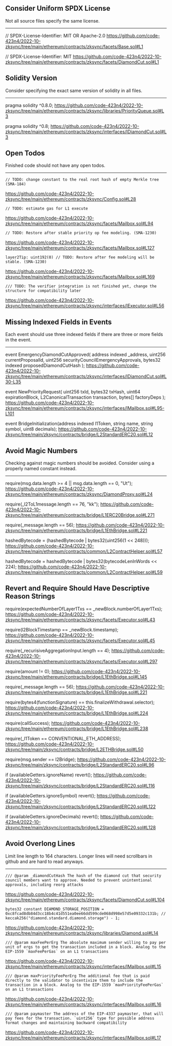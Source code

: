 ## Consider Uniform SPDX License

Not all source files specify the same license.

***

// SPDX-License-Identifier: MIT OR Apache-2.0
https://github.com/code-423n4/2022-10-zksync/tree/main/ethereum/contracts/zksync/facets/Base.sol#L1

// SPDX-License-Identifier: MIT
https://github.com/code-423n4/2022-10-zksync/tree/main/ethereum/contracts/zksync/facets/DiamondCut.sol#L1

## Solidity Version

Consider specifying the exact same version of solidity in all files.

***

pragma solidity ^0.8.0;
https://github.com/code-423n4/2022-10-zksync/tree/main/ethereum/contracts/zksync/libraries/PriorityQueue.sol#L3

pragma solidity ^0.8;
https://github.com/code-423n4/2022-10-zksync/tree/main/ethereum/contracts/zksync/interfaces/IDiamondCut.sol#L3

## Open Todos

Finished code should not have any open todos.

***

    // TODO: change constant to the real root hash of empty Merkle tree (SMA-184)
https://github.com/code-423n4/2022-10-zksync/tree/main/ethereum/contracts/zksync/Config.sol#L28

    // TODO: estimate gas for L1 execute
https://github.com/code-423n4/2022-10-zksync/tree/main/ethereum/contracts/zksync/facets/Mailbox.sol#L94

    // TODO: Restore after stable priority op fee modeling. (SMA-1230)
https://github.com/code-423n4/2022-10-zksync/tree/main/ethereum/contracts/zksync/facets/Mailbox.sol#L127

    layer2Tip: uint192(0) // TODO: Restore after fee modeling will be stable. (SMA-1230)
https://github.com/code-423n4/2022-10-zksync/tree/main/ethereum/contracts/zksync/facets/Mailbox.sol#L169

    /// TODO: The verifier integration is not finished yet, change the structure for compatibility later
https://github.com/code-423n4/2022-10-zksync/tree/main/ethereum/contracts/zksync/interfaces/IExecutor.sol#L56

## Missing Indexed Fields in Events

Each event should use three indexed fields if there are three or more fields in the event.

***

event EmergencyDiamondCutApproved(
    address indexed _address,
    uint256 currentProposalId,
    uint256 securityCouncilEmergencyApprovals,
    bytes32 indexed proposedDiamondCutHash
);
https://github.com/code-423n4/2022-10-zksync/tree/main/ethereum/contracts/zksync/interfaces/IDiamondCut.sol#L30-L35

event NewPriorityRequest(
    uint256 txId,
    bytes32 txHash,
    uint64 expirationBlock,
    L2CanonicalTransaction transaction,
    bytes[] factoryDeps
);
https://github.com/code-423n4/2022-10-zksync/tree/main/ethereum/contracts/zksync/interfaces/IMailbox.sol#L95-L101

event BridgeInitialization(address indexed l1Token, string name, string symbol, uint8 decimals);
https://github.com/code-423n4/2022-10-zksync/tree/main/zksync/contracts/bridge/L2StandardERC20.sol#L12

## Avoid Magic Numbers

Checking against magic numbers should be avoided.
Consider using a properly named constant instead.

***

require(msg.data.length >= 4 || msg.data.length == 0, "Ut");
https://github.com/code-423n4/2022-10-zksync/tree/main/ethereum/contracts/zksync/DiamondProxy.sol#L24

require(_l2ToL1message.length == 76, "kk");
https://github.com/code-423n4/2022-10-zksync/tree/main/ethereum/contracts/bridge/L1ERC20Bridge.sol#L271

require(_message.length == 56);
https://github.com/code-423n4/2022-10-zksync/tree/main/ethereum/contracts/bridge/L1EthBridge.sol#L221

hashedBytecode = (hashedBytecode | bytes32(uint256(1 << 248)));
https://github.com/code-423n4/2022-10-zksync/tree/main/ethereum/contracts/common/L2ContractHelper.sol#L57

hashedBytecode = hashedBytecode | bytes32(bytecodeLenInWords << 224);
https://github.com/code-423n4/2022-10-zksync/tree/main/ethereum/contracts/common/L2ContractHelper.sol#L59

## Revert and Require Should Have Descriptive Reason Strings

require(expectedNumberOfLayer1Txs == _newBlock.numberOfLayer1Txs);
https://github.com/code-423n4/2022-10-zksync/tree/main/ethereum/contracts/zksync/facets/Executor.sol#L43

require(l2BlockTimestamp == _newBlock.timestamp);
https://github.com/code-423n4/2022-10-zksync/tree/main/ethereum/contracts/zksync/facets/Executor.sol#L45

require(_recurisiveAggregationInput.length == 4);
https://github.com/code-423n4/2022-10-zksync/tree/main/ethereum/contracts/zksync/facets/Executor.sol#L297

require(amount != 0);
https://github.com/code-423n4/2022-10-zksync/tree/main/ethereum/contracts/bridge/L1EthBridge.sol#L145

require(_message.length == 56);
https://github.com/code-423n4/2022-10-zksync/tree/main/ethereum/contracts/bridge/L1EthBridge.sol#L221

require(bytes4(functionSignature) == this.finalizeWithdrawal.selector);
https://github.com/code-423n4/2022-10-zksync/tree/main/ethereum/contracts/bridge/L1EthBridge.sol#L224

require(callSuccess);
https://github.com/code-423n4/2022-10-zksync/tree/main/ethereum/contracts/bridge/L1EthBridge.sol#L238

require(_l1Token == CONVENTIONAL_ETH_ADDRESS);
https://github.com/code-423n4/2022-10-zksync/tree/main/zksync/contracts/bridge/L2ETHBridge.sol#L50

require(msg.sender == l2Bridge);
https://github.com/code-423n4/2022-10-zksync/tree/main/zksync/contracts/bridge/L2StandardERC20.sol#L96

if (availableGetters.ignoreName) revert();
https://github.com/code-423n4/2022-10-zksync/tree/main/zksync/contracts/bridge/L2StandardERC20.sol#L116

if (availableGetters.ignoreSymbol) revert();
https://github.com/code-423n4/2022-10-zksync/tree/main/zksync/contracts/bridge/L2StandardERC20.sol#L122

if (availableGetters.ignoreDecimals) revert();
https://github.com/code-423n4/2022-10-zksync/tree/main/zksync/contracts/bridge/L2StandardERC20.sol#L128

## Avoid Overlong Lines

Limit line length to 164 characters.
Longer lines will need scrollbars in github and are hard to read anyways.

***

    /// @param _diamondCutHash The hash of the diamond cut that security council members want to approve. Needed to prevent unintentional approvals, including reorg attacks

https://github.com/code-423n4/2022-10-zksync/tree/main/ethereum/contracts/zksync/facets/DiamondCut.sol#L104

    bytes32 constant DIAMOND_STORAGE_POSITION = 0xc8fcad8db84d3cc18b4c41d551ea0ee66dd599cde068d998e57d5e09332c131b; // keccak256("diamond.standard.diamond.storage") - 1;

https://github.com/code-423n4/2022-10-zksync/tree/main/ethereum/contracts/zksync/libraries/Diamond.sol#L14

    /// @param maxFeePerErg The absolute maximum sender willing to pay per unit of ergs to get the transaction included in a block. Analog to the EIP-1559 `maxFeePerGas` on an L1 transactions

https://github.com/code-423n4/2022-10-zksync/tree/main/ethereum/contracts/zksync/interfaces/IMailbox.sol#L15

    /// @param maxPriorityFeePerErg The additional fee that is paid directly to the validator to incentivize them to include the transaction in a block. Analog to the EIP-1559 `maxPriorityFeePerGas` on an L1 transactions

https://github.com/code-423n4/2022-10-zksync/tree/main/ethereum/contracts/zksync/interfaces/IMailbox.sol#L16

    /// @param paymaster The address of the EIP-4337 paymaster, that will pay fees for the transaction. `uint256` type for possible address format changes and maintaining backward compatibility

https://github.com/code-423n4/2022-10-zksync/tree/main/ethereum/contracts/zksync/interfaces/IMailbox.sol#L17

